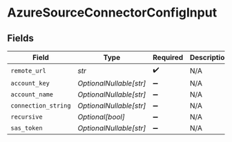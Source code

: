 # AzureSourceConnectorConfigInput


## Fields

| Field                   | Type                    | Required                | Description             |
| ----------------------- | ----------------------- | ----------------------- | ----------------------- |
| `remote_url`            | *str*                   | :heavy_check_mark:      | N/A                     |
| `account_key`           | *OptionalNullable[str]* | :heavy_minus_sign:      | N/A                     |
| `account_name`          | *OptionalNullable[str]* | :heavy_minus_sign:      | N/A                     |
| `connection_string`     | *OptionalNullable[str]* | :heavy_minus_sign:      | N/A                     |
| `recursive`             | *Optional[bool]*        | :heavy_minus_sign:      | N/A                     |
| `sas_token`             | *OptionalNullable[str]* | :heavy_minus_sign:      | N/A                     |